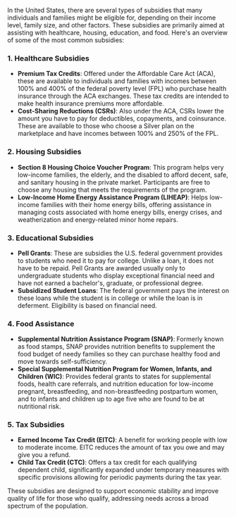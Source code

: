 In the United States, there are several types of subsidies that many individuals and families might be eligible for, depending on their income level, family size, and other factors. These subsidies are primarily aimed at assisting with healthcare, housing, education, and food. Here's an overview of some of the most common subsidies:

### 1. Healthcare Subsidies
- **Premium Tax Credits**: Offered under the Affordable Care Act (ACA), these are available to individuals and families with incomes between 100% and 400% of the federal poverty level (FPL) who purchase health insurance through the ACA exchanges. These tax credits are intended to make health insurance premiums more affordable.
- **Cost-Sharing Reductions (CSRs)**: Also under the ACA, CSRs lower the amount you have to pay for deductibles, copayments, and coinsurance. These are available to those who choose a Silver plan on the marketplace and have incomes between 100% and 250% of the FPL.

### 2. Housing Subsidies
- **Section 8 Housing Choice Voucher Program**: This program helps very low-income families, the elderly, and the disabled to afford decent, safe, and sanitary housing in the private market. Participants are free to choose any housing that meets the requirements of the program.
- **Low-Income Home Energy Assistance Program (LIHEAP)**: Helps low-income families with their home energy bills, offering assistance in managing costs associated with home energy bills, energy crises, and weatherization and energy-related minor home repairs.

### 3. Educational Subsidies
- **Pell Grants**: These are subsidies the U.S. federal government provides to students who need it to pay for college. Unlike a loan, it does not have to be repaid. Pell Grants are awarded usually only to undergraduate students who display exceptional financial need and have not earned a bachelor's, graduate, or professional degree.
- **Subsidized Student Loans**: The federal government pays the interest on these loans while the student is in college or while the loan is in deferment. Eligibility is based on financial need.

### 4. Food Assistance
- **Supplemental Nutrition Assistance Program (SNAP)**: Formerly known as food stamps, SNAP provides nutrition benefits to supplement the food budget of needy families so they can purchase healthy food and move towards self-sufficiency.
- **Special Supplemental Nutrition Program for Women, Infants, and Children (WIC)**: Provides federal grants to states for supplemental foods, health care referrals, and nutrition education for low-income pregnant, breastfeeding, and non-breastfeeding postpartum women, and to infants and children up to age five who are found to be at nutritional risk.

### 5. Tax Subsidies
- **Earned Income Tax Credit (EITC)**: A benefit for working people with low to moderate income. EITC reduces the amount of tax you owe and may give you a refund.
- **Child Tax Credit (CTC)**: Offers a tax credit for each qualifying dependent child, significantly expanded under temporary measures with specific provisions allowing for periodic payments during the tax year.

These subsidies are designed to support economic stability and improve quality of life for those who qualify, addressing needs across a broad spectrum of the population.


